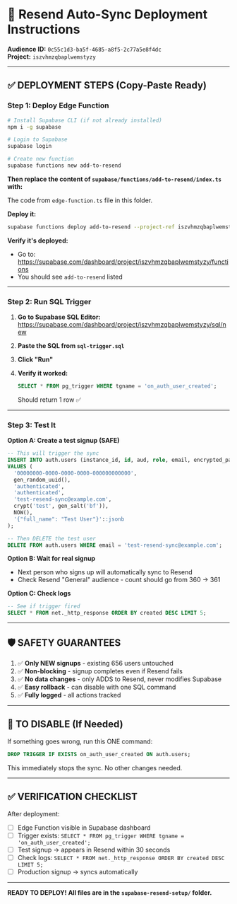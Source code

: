 # 🚀 Resend Auto-Sync Deployment Instructions

**Audience ID:** `0c55c1d3-ba5f-4685-a8f5-2c77a5e8f4dc`  
**Project:** `iszvhmzqbaplwemstyzy`

---

## ✅ **DEPLOYMENT STEPS (Copy-Paste Ready)**

### **Step 1: Deploy Edge Function**

```bash
# Install Supabase CLI (if not already installed)
npm i -g supabase

# Login to Supabase
supabase login

# Create new function
supabase functions new add-to-resend
```

**Then replace the content of `supabase/functions/add-to-resend/index.ts` with:**

The code from `edge-function.ts` file in this folder.

**Deploy it:**

```bash
supabase functions deploy add-to-resend --project-ref iszvhmzqbaplwemstyzy --no-verify-jwt
```

**Verify it's deployed:**
- Go to: https://supabase.com/dashboard/project/iszvhmzqbaplwemstyzy/functions
- You should see `add-to-resend` listed

---

### **Step 2: Run SQL Trigger**

1. **Go to Supabase SQL Editor:**
   https://supabase.com/dashboard/project/iszvhmzqbaplwemstyzy/sql/new

2. **Paste the SQL from `sql-trigger.sql`**

3. **Click "Run"**

4. **Verify it worked:**
   ```sql
   SELECT * FROM pg_trigger WHERE tgname = 'on_auth_user_created';
   ```
   Should return 1 row ✅

---

### **Step 3: Test It**

**Option A: Create a test signup (SAFE)**
```sql
-- This will trigger the sync
INSERT INTO auth.users (instance_id, id, aud, role, email, encrypted_password, email_confirmed_at, raw_user_meta_data)
VALUES (
  '00000000-0000-0000-0000-000000000000',
  gen_random_uuid(),
  'authenticated',
  'authenticated',
  'test-resend-sync@example.com',
  crypt('test', gen_salt('bf')),
  NOW(),
  '{"full_name": "Test User"}'::jsonb
);

-- Then DELETE the test user
DELETE FROM auth.users WHERE email = 'test-resend-sync@example.com';
```

**Option B: Wait for real signup**
- Next person who signs up will automatically sync to Resend
- Check Resend "General" audience - count should go from 360 → 361

**Option C: Check logs**
```sql
-- See if trigger fired
SELECT * FROM net._http_response ORDER BY created DESC LIMIT 5;
```

---

## 🛡️ **SAFETY GUARANTEES**

1. ✅ **Only NEW signups** - existing 656 users untouched
2. ✅ **Non-blocking** - signup completes even if Resend fails
3. ✅ **No data changes** - only ADDS to Resend, never modifies Supabase
4. ✅ **Easy rollback** - can disable with one SQL command
5. ✅ **Fully logged** - all actions tracked

---

## 🔧 **TO DISABLE (If Needed)**

If something goes wrong, run this ONE command:

```sql
DROP TRIGGER IF EXISTS on_auth_user_created ON auth.users;
```

This immediately stops the sync. No other changes needed.

---

## ✅ **VERIFICATION CHECKLIST**

After deployment:

- [ ] Edge Function visible in Supabase dashboard
- [ ] Trigger exists: `SELECT * FROM pg_trigger WHERE tgname = 'on_auth_user_created';`
- [ ] Test signup → appears in Resend within 30 seconds
- [ ] Check logs: `SELECT * FROM net._http_response ORDER BY created DESC LIMIT 5;`
- [ ] Production signup → syncs automatically

---

**READY TO DEPLOY! All files are in the `supabase-resend-setup/` folder.**

